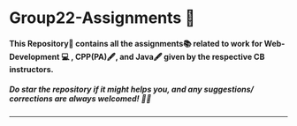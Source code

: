 # Group22-Assignments 📑

#### This Repository📁 contains all the assignments📚 related to work for Web-Development 💻 , CPP(PA)🖋️, and Java🖋️ given by the respective CB instructors.
 
##### Do star the repository if it might helps you, and any suggestions/ corrections are always welcomed! 🙂😉

<hr/>
